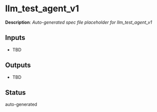 # llm_test_agent_v1

**Description**: _Auto-generated spec file placeholder for llm_test_agent_v1_

## Inputs
- TBD

## Outputs
- TBD

## Status
auto-generated

